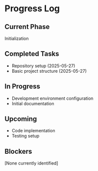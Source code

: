 # Progress Log

## Current Phase
Initialization

## Completed Tasks
- Repository setup (2025-05-27)
- Basic project structure (2025-05-27)

## In Progress
- Development environment configuration
- Initial documentation

## Upcoming
- Code implementation
- Testing setup

## Blockers
[None currently identified]